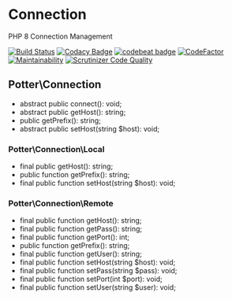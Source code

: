 # Connection
PHP 8 Connection Management

[![Build Status](https://scrutinizer-ci.com/g/jaypotter/Connection/badges/build.png?b=main)](https://scrutinizer-ci.com/g/jaypotter/Connection/build-status/main)
[![Codacy Badge](https://app.codacy.com/project/badge/Grade/0d4d253facbf4f0fab66a04dc3eccc10)](https://www.codacy.com/gh/jaypotter/Connection/dashboard?utm_source=github.com&amp;utm_medium=referral&amp;utm_content=jaypotter/Connection&amp;utm_campaign=Badge_Grade)
[![codebeat badge](https://codebeat.co/badges/fd022dcc-a961-4a74-961e-92f503b63b3c)](https://codebeat.co/projects/github-com-jaypotter-connection-main)
[![CodeFactor](https://www.codefactor.io/repository/github/jaypotter/connection/badge)](https://www.codefactor.io/repository/github/jaypotter/connection)
[![Maintainability](https://api.codeclimate.com/v1/badges/9747de4443b5b232b324/maintainability)](https://codeclimate.com/github/jaypotter/Connection/maintainability)
[![Scrutinizer Code Quality](https://scrutinizer-ci.com/g/jaypotter/Connection/badges/quality-score.png?b=main)](https://scrutinizer-ci.com/g/jaypotter/Connection/?branch=main)

## Potter\Connection

-   abstract public connect(): void;
-   abstract public getHost(): string;
-   public getPrefix(): string;
-   abstract public setHost(string $host): void;

### Potter\Connection\Local

-   final public getHost(): string;
-   public function getPrefix(): string;
-   final public function setHost(string $host): void;

### Potter\Connection\Remote
-   final public function getHost(): string;
-   final public function getPass(): string;
-   final public function getPort(): int;
-   public function getPrefix(): string;
-   final public function getUser(): string;
-   final public function setHost(string $host): void;
-   final public function setPass(string $pass): void;
-   final public function setPort(int $port): void;
-   final public function setUser(string $user): void;
